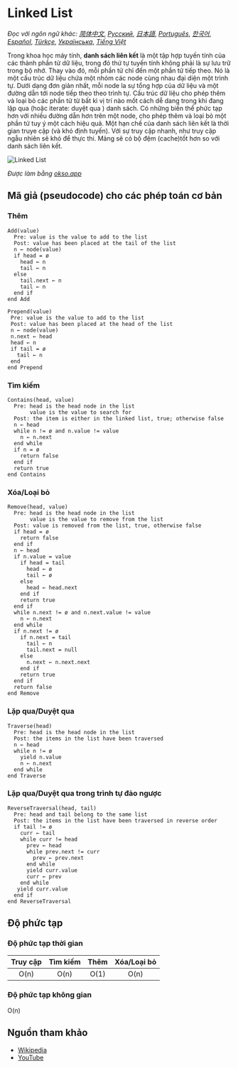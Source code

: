 # Linked List

_Đọc với ngôn ngữ khác:_
[_简体中文_](README.zh-CN.md),
[_Русский_](README.ru-RU.md),
[_日本語_](README.ja-JP.md),
[_Português_](README.pt-BR.md),
[_한국어_](README.ko-KR.md),
[_Español_](README.es-ES.md),
[_Türkçe_](README.tr-TR.md),
[_Українська_](README.uk-UA.md),
[_Tiếng Việt_](README.vi-VN.md)

Trong khoa học máy tính, **danh sách liên kết** là một tập hợp tuyến tính của các
thành phần tử dữ liệu, trong đó thứ tự tuyến tính không phải là sự lưu trữ trong bộ nhớ. 
Thay vào đó, mỗi phần tử chỉ đến một phần tử tiếp theo. Nó là một cấu trúc dữ liệu 
chứa một nhóm các node cùng nhau đại diện một trình tự. Dưới dạng đơn giản nhất,
mỗi node la sự tổng hợp  của dữ liệu và một đường dẫn tới node tiếp theo theo trình tự. 
Cấu trúc dữ liệu cho phép thêm và loại bỏ các phần tử từ bất kì vị trí nào mốt cách
dễ dang trong khi đang lặp qua (hoặc iterate: duyệt qua ) danh sách.
Có những biến thể phức tạp hơn với nhiều đường dẫn hơn trên một node,
cho phép thêm và loại bỏ một phần tử tuy ý một cách hiệu quả.
Một hạn chế của danh sách liên kết là thời gian truye cập (và khó định tuyến). 
Với sự truy cập nhanh, như truy cập ngẫu nhiên sẽ khó để thực thi.
Mảng sẽ có bộ đệm (cache)tốt hơn so với danh sách liên kết.

![Linked List](./images/linked-list.jpeg)

*Được làm bằng [okso.app](https://okso.app)*

## Mã giả (pseudocode) cho các phép toán cơ bản

### Thêm

```text
Add(value)
  Pre: value is the value to add to the list
  Post: value has been placed at the tail of the list
  n ← node(value)
  if head = ø
    head ← n
    tail ← n
  else
    tail.next ← n
    tail ← n
  end if
end Add
```

```text
Prepend(value)
 Pre: value is the value to add to the list
 Post: value has been placed at the head of the list
 n ← node(value)
 n.next ← head
 head ← n
 if tail = ø
   tail ← n
 end
end Prepend
```

### Tìm kiếm

```text
Contains(head, value)
  Pre: head is the head node in the list
       value is the value to search for
  Post: the item is either in the linked list, true; otherwise false
  n ← head
  while n != ø and n.value != value
    n ← n.next
  end while
  if n = ø
    return false
  end if
  return true
end Contains
```

### Xóa/Loại bỏ

```text
Remove(head, value)
  Pre: head is the head node in the list
       value is the value to remove from the list
  Post: value is removed from the list, true, otherwise false
  if head = ø
    return false
  end if
  n ← head
  if n.value = value
    if head = tail
      head ← ø
      tail ← ø
    else
      head ← head.next
    end if
    return true
  end if
  while n.next != ø and n.next.value != value
    n ← n.next
  end while
  if n.next != ø
    if n.next = tail
      tail ← n
      tail.next = null
    else
      n.next ← n.next.next
    end if
    return true
  end if
  return false
end Remove
```

### Lặp qua/Duyệt qua

```text
Traverse(head)
  Pre: head is the head node in the list
  Post: the items in the list have been traversed
  n ← head
  while n != ø
    yield n.value
    n ← n.next
  end while
end Traverse
```

### Lặp qua/Duyệt qua trong trình tự đảo ngược

```text
ReverseTraversal(head, tail)
  Pre: head and tail belong to the same list
  Post: the items in the list have been traversed in reverse order
  if tail != ø
    curr ← tail
    while curr != head
      prev ← head
      while prev.next != curr
        prev ← prev.next
      end while
      yield curr.value
      curr ← prev
    end while
   yield curr.value
  end if
end ReverseTraversal
```

## Độ phức tạp

### Độ phức tạp thời gian

| Truy cập    | Tìm kiếm    | Thêm      | Xóa/Loại bỏ  |
| :---------: | :---------: | :-------: | :----------: |
| O(n)        | O(n)        | O(1)      | O(n)         |

### Độ phức tạp không gian

O(n)

## Nguồn tham khảo

- [Wikipedia](https://en.wikipedia.org/wiki/Linked_list)
- [YouTube](https://www.youtube.com/watch?v=njTh_OwMljA&index=2&t=1s&list=PLLXdhg_r2hKA7DPDsunoDZ-Z769jWn4R8)
